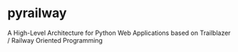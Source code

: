 # pyrailway
A High-Level Architecture for Python Web Applications based on Trailblazer / Railway Oriented Programming
